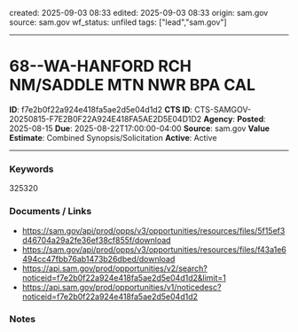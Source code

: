 created: 2025-09-03 08:33
edited: 2025-09-03 08:33
origin: sam.gov
source: sam.gov
wf_status: unfiled
tags: ["lead","sam.gov"]

---

# 68--WA-HANFORD RCH NM/SADDLE MTN NWR BPA CAL

**ID**: f7e2b0f22a924e418fa5ae2d5e04d1d2
**CTS ID**: CTS-SAMGOV-20250815-F7E2B0F22A924E418FA5AE2D5E04D1D2
**Agency**: 
**Posted**: 2025-08-15
**Due**: 2025-08-22T17:00:00-04:00
**Source**: sam.gov
**Value Estimate**: Combined Synopsis/Solicitation
**Active**: Active

---

### Keywords
325320

### Documents / Links
- <https://sam.gov/api/prod/opps/v3/opportunities/resources/files/5f15ef3d46704a29a2fe36ef38cf855f/download>
- <https://sam.gov/api/prod/opps/v3/opportunities/resources/files/f43a1e6494cc47fbb76ab1473b26dbed/download>
- <https://api.sam.gov/prod/opportunities/v2/search?noticeid=f7e2b0f22a924e418fa5ae2d5e04d1d2&limit=1>
- <https://api.sam.gov/prod/opportunities/v1/noticedesc?noticeid=f7e2b0f22a924e418fa5ae2d5e04d1d2>

### Notes

